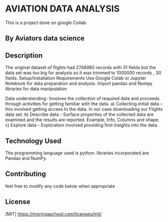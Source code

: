 # AVIATION DATA ANALYSIS

This is a project done on google Collab 

## By Aviators data science


## Description
The original dataset of flights had 2748980 records with 31 fields but the data set was too big 
for analysis so it was trimmed to 1000000 records , 30 fields.
Setup/Installation Requirements Use Google Colab or Jupyter Notebook for data preparation and analysis. Import pandas and Numpy libraries for data manipulation

Data understanding- Involves the collection of required data and proceeds through activities for getting familiar with the data.
a) Collecting initial data –  this involved getting access to the data. In our case downloading our Flights data set.
b) Describe data - Surface properties of the collected data are examined and the results are reported. Example, Info, Columns and shape. 
c) Explore data - Exploration involved providing first insights into the data.


## Technology Used
The programming language used is python. libraries incorporated are Pandas and NumPy.

## Contributing
feel free to modify any code below when appropriate



## License
[MIT] https://moringaschool.com/licenses/mit/
